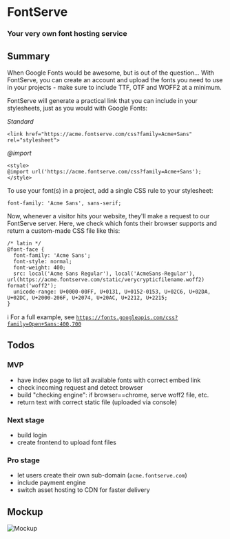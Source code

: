 # FontServe
### Your very own font hosting service

## Summary

When Google Fonts would be awesome, but is out of the question...
With FontServe, you can create an account and upload the fonts you need
to use in your projects - make sure to include TTF, OTF and WOFF2 at a
minimum.

FontServe will generate a practical link that you can include in your
stylesheets, just as you would with Google Fonts:

*Standard*
```
<link href="https://acme.fontserve.com/css?family=Acme+Sans" rel="stylesheet">
```

*@import*
```
<style>
@import url('https://acme.fontserve.com/css?family=Acme+Sans');
</style>
```

To use your font(s) in a project, add a single CSS rule to your
stylesheet:

```
font-family: 'Acme Sans', sans-serif;
```

Now, whenever a visitor hits your website, they'll make a request to our
FontServe server. Here, we check which fonts their browser supports and
return a custom-made CSS file like this:

```
/* latin */
@font-face {
  font-family: 'Acme Sans';
  font-style: normal;
  font-weight: 400;
  src: local('Acme Sans Regular'), local('AcmeSans-Regular'), url(https://acme.fontserve.com/static/verycrypticfilename.woff2) format('woff2');
  unicode-range: U+0000-00FF, U+0131, U+0152-0153, U+02C6, U+02DA, U+02DC, U+2000-206F, U+2074, U+20AC, U+2212, U+2215;
}
```

:information_source: For a full example, see [`https://fonts.googleapis.com/css?family=Open+Sans:400,700`](https://fonts.googleapis.com/css?family=Open+Sans:400,700`)

## Todos

### MVP
* have index page to list all available fonts with correct embed link
* check incoming request and detect browser
* build "checking engine": if browser==chrome, serve woff2 file, etc.
* return text with correct static file (uploaded via console)

### Next stage
* build login
* create frontend to upload font files

### Pro stage
* let users create their own sub-domain (`acme.fontserve.com`)
* include payment engine
* switch asset hosting to CDN for faster delivery

## Mockup
![Mockup](https://i.imgur.com/T9f1pw9.png)
